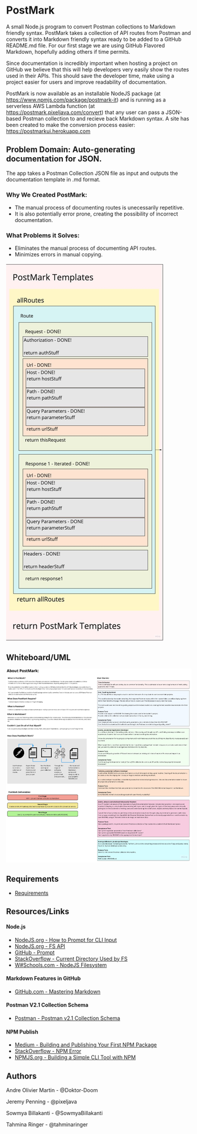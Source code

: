 # PostMark
A small Node.js program to convert Postman collections to Markdown friendly syntax. PostMark takes a collection of API routes from Postman and converts it into Markdown friendly syntax ready to be added to a GitHub README.md file. For our first stage we are using GitHub Flavored Markdown, hopefully adding others if time permits.

Since documentation is incredibly important when hosting a project on GitHub we believe that this will help developers very easily show the routes used in their APIs. This should save the developer time, make using a project easier for users and improve readability of documentation.

PostMark is now available as an installable NodeJS package (at https://www.npmjs.com/package/postmark-it) and is running as a serverless AWS Lambda function (at https://postmark.pixeljava.com/convert) that any user can pass a JSON-based Postman collection to and recieve back Markdown syntax. A site has been created to make the conversion process easier: https://postmarkui.herokuapp.com

## Problem Domain: Auto-generating documentation for JSON.
The app takes a Postman Collection JSON file as input and outputs the documentation template in .md format.

### Why We Created PostMark:
- The manual process of documenting routes is unecessarily repetitive.
- It is also potentially error prone, creating the possibility of incorrect documentation.

### What Problems it Solves:
- Eliminates the manual process of documenting API routes.
- Minimizes errors in manual copying.

![Problem-Domain](./assets/Problem_Domain.jpg)

## Whiteboard/UML

![Whiteboard/UML](./assets/PostMark_Board.jpg)

## Requirements

- [Requirements](./requirements.md)

## Resources/Links

#### Node.js
- [NodeJS.org - How to Prompt for CLI Input](https://nodejs.org/en/knowledge/command-line/how-to-prompt-for-command-line-input/)
- [NodeJS.org - FS API](https://nodejs.org/api/fs.html#fs_class_fs_dir)
- [GitHub - Prompt](https://github.com/flatiron/prompt)
- [StackOverflow - Current Directory Used by FS](https://stackoverflow.com/questions/42972785/what-is-the-current-directory-used-by-fs-module-functions)
- [W#Schools.com - NodeJS Filesystem](https://www.w3schools.com/nodejs/nodejs_filesystem.asp)


#### Markdown Features in GitHub
- [GitHub.com - Mastering Markdown](https://guides.github.com/features/mastering-markdown/)

#### Postman V2.1 Collection Schema
- [Postman - Postman v2.1 Collection Schema](https://schema.getpostman.com/json/collection/v2.1.0/collection.json)

#### NPM Publish
- [Medium - Building and Publishing Your First NPM Package](https://medium.com/the-andela-way/build-and-publish-your-first-npm-package-a4daf0e2431)
- [StackOverflow - NPM Error](https://stackoverflow.com/questions/22343420/npm-not-creating-bin-directory)
- [NPMJS.org - Building a Simple CLI Tool with NPM](https://blog.npmjs.org/post/118810260230/building-a-simple-command-line-tool-with-npm)


## Authors

Andre Olivier Martin - @Doktor-Doom

Jeremy Penning - @pixeljava

Sowmya Billakanti - @SowmyaBillakanti

Tahmina Ringer - @tahminaringer
